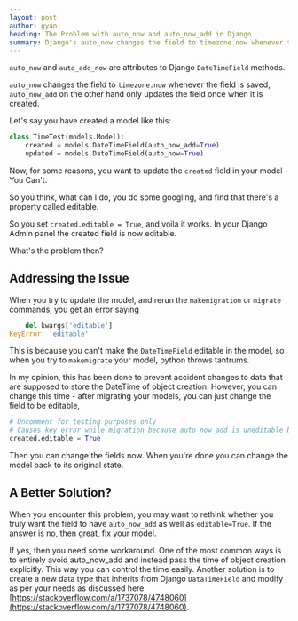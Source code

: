 ```yaml
---
layout: post
author: gyan
heading: The Problem with auto_now and auto_now_add in Django.
summary: Django's auto_now changes the field to timezone.now whenever the field is saved, auto_now_add on the other hand only updates the field once when it is created. 
---
```

`auto_now` and `auto_add_now` are attributes to Django `DateTimeField` methods. 

`auto_now` changes the field to `timezone.now` whenever the field is saved, `auto_now_add` on the other hand only updates the field once when it is created. 



Let's say you have created a model like this:

```python
class TimeTest(models.Model):
    created = models.DateTimeField(auto_now_add=True)
    updated = models.DateTimeField(auto_now=True)
```

Now, for some reasons, you want to update the `created` field in your model - You Can't. 

So you think, what can I do, you do some googling, and find that there's a property called editable.

So you set `created.editable = True`, and voila it works. In your Django Admin panel the created field is now editable. 

What's the problem then?



## Addressing the Issue

When you try to update the model, and rerun the `makemigration` or `migrate` commands, you get an error saying 

```python
    del kwargs['editable']
KeyError: 'editable'
```

This is because you can't make the `DateTimeField` editable in the model, so when you try to `makemigrate` your model, python throws tantrums. 

In my opinion, this has been done to prevent accident changes to data that are supposed to store the DateTime of object creation. However, you can change this time - after migrating your models, you can just change the field to be editable, 

```python
# Uncomment for testing purposes only
# Causes key error while migration because auto_now_add is uneditable by default
created.editable = True
```

Then you can change the fields now. When you're done you can change the model back to its original state. 



## A Better Solution?

When you encounter this problem, you may want to rethink whether you truly want the field to have `auto_now_add` as well as `editable=True`. If the answer is no, then great, fix your model. 

If yes, then you need some workaround. One of the most common ways is to entirely avoid auto_now_add and instead pass the time of object creation explicitly. This way you can control the time easily. Another solution is to create a new data type that inherits from Django `DataTimeField` and modify as per your needs as discussed here [https://stackoverflow.com/a/1737078/4748060](https://stackoverflow.com/a/1737078/4748060). 

